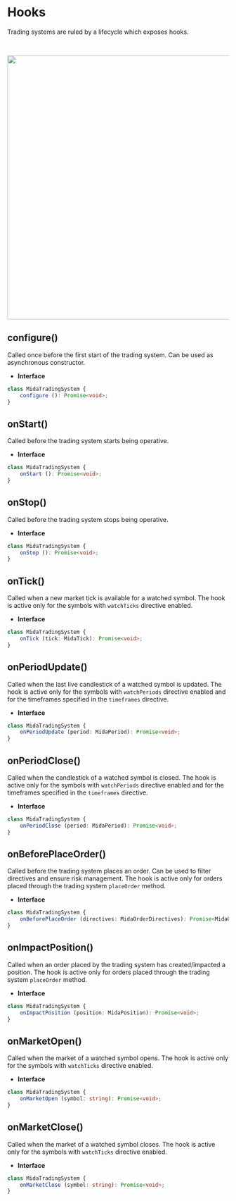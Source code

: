 # Hooks
Trading systems are ruled by a lifecycle which exposes hooks.

<br>
<p align="center">
    <img src="/trading-system-lifecycle.svg" width="600px">
</p>

## configure()
Called once before the first start of the trading system. Can be used
as asynchronous constructor.

- **Interface**
```typescript
class MidaTradingSystem {
    configure (): Promise<void>;
}
```

## onStart()
Called before the trading system starts being operative.

- **Interface**
```typescript
class MidaTradingSystem {
    onStart (): Promise<void>;
}
```

## onStop()
Called before the trading system stops being operative.

- **Interface**
```typescript
class MidaTradingSystem {
    onStop (): Promise<void>;
}
```

## onTick()
Called when a new market tick is available for a watched symbol.
The hook is active only for the symbols with `watchTicks` directive
enabled.

- **Interface**
```typescript
class MidaTradingSystem {
    onTick (tick: MidaTick): Promise<void>;
}
```

## onPeriodUpdate()
Called when the last live candlestick of a watched symbol is updated.
The hook is active only for the symbols with `watchPeriods` directive
enabled and for the timeframes specified in the `timeframes` directive.

- **Interface**
```typescript
class MidaTradingSystem {
    onPeriodUpdate (period: MidaPeriod): Promise<void>;
}
```

## onPeriodClose()
Called when the candlestick of a watched symbol is closed.
The hook is active only for the symbols with `watchPeriods` directive
enabled and for the timeframes specified in the `timeframes` directive.

- **Interface**
```typescript
class MidaTradingSystem {
    onPeriodClose (period: MidaPeriod): Promise<void>;
}
```

## onBeforePlaceOrder()
Called before the trading system places an order. Can be used
to filter directives and ensure risk management.
The hook is active only for orders placed through the trading
system `placeOrder` method.

- **Interface**
```typescript
class MidaTradingSystem {
    onBeforePlaceOrder (directives: MidaOrderDirectives): Promise<MidaOrderDirectives>;
}
```

## onImpactPosition()
Called when an order placed by the trading system has
created/impacted a position. The hook is active only for orders placed through the trading
system `placeOrder` method.

- **Interface**
```typescript
class MidaTradingSystem {
    onImpactPosition (position: MidaPosition): Promise<void>;
}
```

## onMarketOpen()
Called when the market of a watched symbol opens.
The hook is active only for the symbols with `watchTicks` directive
enabled.

- **Interface**
```typescript
class MidaTradingSystem {
    onMarketOpen (symbol: string): Promise<void>;
}
```

## onMarketClose()
Called when the market of a watched symbol closes.
The hook is active only for the symbols with `watchTicks` directive
enabled.

- **Interface**
```typescript
class MidaTradingSystem {
    onMarketClose (symbol: string): Promise<void>;
}
```
